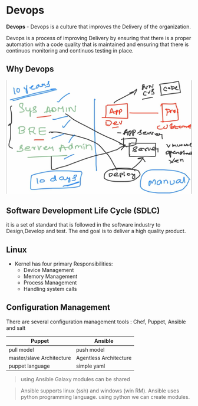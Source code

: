 # Devops

**Devops** - Devops is a culture that improves the Delivery of the organization.

Devops is a process of improving Delivery by ensuring that there is  a proper automation with a code quality that is maintained and ensuring that there is continuos monitoring and continuos testing in place.

## Why Devops

![Why Devops](./images/whydevops.jpg)

## Software Development Life Cycle (SDLC)

it is a set of standard that is followed in the software industry to Design,Develop and test. The end goal is to deliver a high quality product. 

## Linux

* Kernel has four primary Responsibilities:
  * Device Management
  * Memory Management
  * Process Management
  * Handling system calls

## Configuration Management 

There are several configuration management tools : Chef, Puppet, Ansible and salt

| Puppet | Ansible |
| --- | ----------- |
| pull model | push model |
| master/slave Architecture | Agentless Architecture |
| puppet language | simple yaml |

> using Ansible Galaxy modules can be shared

> Ansible supports linux (ssh) and windows (win RM). Ansible uses python programming language. using python we can create modules.